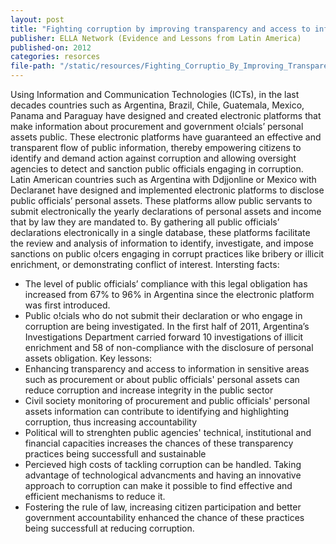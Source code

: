 ```yaml
---
layout: post
title: "Fighting corruption by improving transparency and access to information"
publisher: ELLA Network (Evidence and Lessons from Latin America)
published-on: 2012
categories: resorces
file-path: "/static/resources/Fighting_Corruptio_By_Improving_Transparency_And_Access_To_Information.pdf"
---
```

Using Information and Communication Technologies (ICTs), in the last decades countries such as
Argentina, Brazil, Chile, Guatemala, Mexico, Panama and Paraguay have designed and created
electronic platforms that make information about procurement and government o!cials’ personal
assets public. These electronic platforms have guaranteed an effective and transparent flow of public
information, thereby empowering citizens to identify and
demand action against corruption and allowing oversight agencies to detect and sanction public
officials engaging in corruption.
Latin American countries such as Argentina with Ddjjonline or Mexico with Declaranet have designed
and implemented electronic platforms to disclose public officials’ personal assets. These platforms
allow public servants to submit electronically the yearly declarations of personal assets and income
that by law they are mandated to.
By gathering all public officials’ declarations electronically in a single database, these platforms
facilitate the review and analysis of information to identify, investigate, and impose sanctions on
public o!cers engaging in corrupt practices like bribery or illicit enrichment, or demonstrating conflict
of interest.
Intersting facts:
- The level of public officials’ compliance with this legal obligation has increased from 67% to
96% in Argentina since the electronic platform was first introduced.
- Public o!cials who do not submit their declaration or who engage in corruption are being
investigated. In the first half of 2011, Argentina’s Investigations Department carried forward
10 investigations of illicit enrichment and 58 of non-compliance with the disclosure of
personal assets obligation.
Key lessons:
- Enhancing transparency and access to information in sensitive areas such as procurement or
about public officials&#39; personal assets can reduce corruption and increase integrity in the
public sector
- Civil society monitoring of procurement and public officials&#39; personal assets information can
contribute to identifying and highlighting corruption, thus increasing accountability
- Political will to strenghten public agencies&#39; technical, institutional and financial capacities
increases the chances of these transparency practices being successfull and sustainable
- Percieved high costs of tackling corruption can be handled. Taking advantage of
technological advancments and having an innovative approach to corruption can make it
possible to find effective and efficient mechanisms to reduce it.
- Fostering the rule of law, increasing citizen participation and better government
accountability enhanced the chance of these practices being successfull at reducing
corruption.